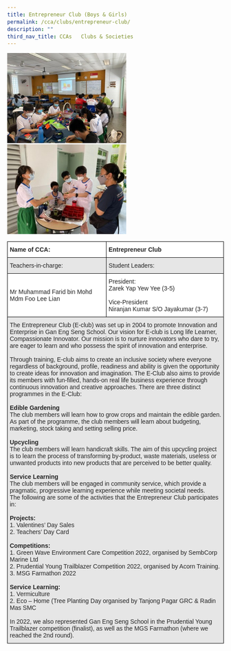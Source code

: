 ```yaml
---
title: Entrepreneur Club (Boys & Girls)
permalink: /cca/clubs/entrepreneur-club/
description: ""
third_nav_title: CCAs   Clubs & Societies
---
```

<style>  
img {  
  display: block;  
  margin-left: auto;  
  margin-right: auto;  
}  
</style>  
<body><img src="/images/Entrepreneur-2.jpeg" alt="Entrepreneur Club (Boys & Girls)" style="width:55%;">  
  
</body>
<br>

<style>  
img {  
  display: block;  
  margin-left: auto;  
  margin-right: auto;  
}  
</style>  
<body><img src="/images/Entrepreneur-3.jpeg" alt="Entrepreneur Club (Boys & Girls)" style="width:55%;">  
  
</body>
<br>

<style type="text/css">
.tg  {border-collapse:collapse;border-spacing:0;}
.tg td{border-color:black;border-style:solid;border-width:1px;font-family:Arial, sans-serif;font-size:14px;
  overflow:hidden;padding:10px 5px;word-break:normal;}
.tg th{border-color:black;border-style:solid;border-width:1px;font-family:Arial, sans-serif;font-size:14px;
  font-weight:normal;overflow:hidden;padding:10px 5px;word-break:normal;}
.tg .tg-l2bf{background-color:#FFF;color:#222;font-weight:bold;text-align:left;vertical-align:top}
.tg .tg-h5mn{background-color:#E6E6E6;color:#222;text-align:left;vertical-align:middle}
.tg .tg-1ppo{background-color:#FFF;color:#222;text-align:left;vertical-align:middle}
</style>
<table class="tg">
<thead>
  <tr>
    <th class="tg-l2bf"><span style="font-weight:bold">Name of CCA:</span></th>
    <th class="tg-l2bf"><span style="font-weight:bold">Entrepreneur Club</span></th>
  </tr>
</thead>
<tbody>
  <tr>
    <td class="tg-h5mn">Teachers-in-charge:</td>
    <td class="tg-h5mn">Student Leaders:</td>
  </tr>
  <tr>
    <td class="tg-1ppo">Mr Muhammad Farid bin Mohd<br>Mdm Foo Lee Lian</td>
    <td class="tg-1ppo">President:<br>Zarek Yap Yew Yee (3-5)<br><br>Vice-President<br>Niranjan Kumar S/O Jayakumar (3-7)</td>
  </tr>
  <tr>
    <td class="tg-h5mn" colspan="2">The Entrepreneur Club (E-club) was set up in 2004 to promote Innovation and Enterprise in Gan Eng Seng School. Our vision for E-club is Long life Learner, Compassionate Innovator. Our mission is to nurture innovators who dare to try, are eager to learn and who possess the spirit of innovation and enterprise.<br><br>Through training, E-club aims to create an inclusive society where everyone regardless of background, profile, readiness and ability is given the opportunity to create ideas for innovation and imagination. The E-Club also aims to provide its members with fun-filled, hands-on real life business experience through continuous innovation and creative approaches. There are three distinct programmes in the E-Club:<br><br><span style="font-weight:bold">Edible Gardening</span><br>The club members will learn how to grow crops and maintain the edible garden. As part of the programme, the club members will learn about budgeting, marketing, stock taking and setting selling price.<br><br><span style="font-weight:bold">Upcycling</span><br>The club members will learn handicraft skills. The aim of this upcycling project is to learn the process of transforming by-product, waste materials, useless or unwanted products into new products that are perceived to be better quality.<br><br><span style="font-weight:bold">Service Learning</span><br>The club members will be engaged in community service, which provide a pragmatic, progressive learning experience while meeting societal needs.<br>The following are some of the activities that the Entrepreneur Club participates in:<br><br><span style="font-weight:bold">Projects:</span><br>1.       Valentines’ Day Sales<br>2.       Teachers’ Day Card<br><br><span style="font-weight:bold">Competitions:</span><br>1.       Green Wave Environment Care Competition 2022, organised by SembCorp Marine Ltd<br>2.       Prudential Young Trailblazer Competition 2022, organised by Acorn Training.<br>3.       MSG Farmathon 2022<br><br><span style="font-weight:bold">Service Learning:</span><br>1.       Vermiculture<br>2.       Eco – Home (Tree Planting Day organised by Tanjong Pagar GRC &amp; Radin Mas SMC<br><br>In 2022, we also represented Gan Eng Seng School in the Prudential Young Trailblazer competition (finalist), as well as the MGS Farmathon (where we reached the 2nd round).</td>
  </tr>
</tbody>
</table>